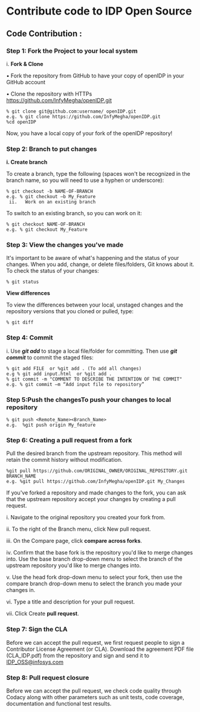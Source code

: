 
# Contribute code to IDP Open Source

## Code Contribution :

### Step 1: Fork the Project to your local system
i.	 **Fork & Clone**

•	Fork the repository from GitHub to have your copy of openIDP in your GitHub account 

•	Clone the repository with HTTPs https://github.com/InfyMegha/openIDP.git

````
% git clone git@github.com:username/ openIDP.git
e.g. % git clone https://github.com/InfyMegha/openIDP.git
%cd openIDP
````

Now, you have a local copy of your fork of the openIDP repository!

### Step 2:  Branch to put changes

**i. Create branch**

   To create a branch, type the following (spaces won't be recognized in the branch name, so you will need to use a hyphen or underscore):
````
% git checkout -b NAME-OF-BRANCH
e.g. % git checkout –b My_Feature
 ii.   Work on an existing branch 
````
To switch to an existing branch, so you can work on it:

````
% git checkout NAME-OF-BRANCH
e.g. % git checkout My_Feature
````

### Step 3:  View the changes you've made 

It's important to be aware of what's happening and the status of your changes. When you add, change, or delete files/folders, Git knows about it. To check the status of your changes:

````
% git status
````

**View differences**

To view the differences between your local, unstaged changes and the repository versions that you cloned or pulled, type:
````
% git diff
````

### Step 4: Commit

i. Use _**git add**_ to stage a local file/folder for committing. Then use _**git commit**_ to commit the staged files:

````
% git add FILE  or %git add . (To add all changes)
e.g % git add input.html  or %git add .
% git commit -m "COMMENT TO DESCRIBE THE INTENTION OF THE COMMIT"
e.g. % git commit –m “Add input file to repository”
````
 
### Step 5:Push the changesTo push your changes to local repository

````
% git push <Remote_Name><Branch_Name>
e.g.  %git push origin My_feature
````

### Step 6: Creating a pull request from a fork

Pull the desired branch from the upstream repository. This method will retain the commit history
without modification.

````
%git pull https://github.com/ORIGINAL_OWNER/ORIGINAL_REPOSITORY.git BRANCH_NAME
e.g. %git pull https://github.com/InfyMegha/openIDP.git My_Changes
````
If you've forked a repository and made changes to the fork, you can ask that the upstream repository accept your changes by creating a pull request.

i.	Navigate to the original repository you created your fork from.

ii.	To the right of the Branch menu, click New pull request.

iii.	On the Compare page, click **compare across forks**.

iv.	Confirm that the base fork is the repository you'd like to merge changes into. Use the base branch drop-down menu to select the branch of the upstream repository you'd like to merge changes into.

v.	Use the head fork drop-down menu to select your fork, then use the compare branch drop-down menu to select the branch you made your changes in.

vi.	Type a title and description for your pull request.

vii.	Click Create **pull request**.
 

### Step 7: Sign the CLA

Before we can accept the pull request, we first request people to sign a Contributor License Agreement (or CLA). Download the agreement PDF file (CLA_IDP.pdf) from the repository and sign and send it to IDP_OSS@infosys.com

### Step 8: Pull request closure

Before we can accept the pull request, we check code quality through Codacy along with other parameters such as unit tests, code coverage, documentation and functional test results. 

